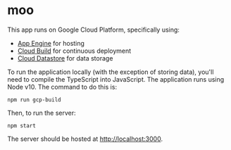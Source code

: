 # moo

This app runs on Google Cloud Platform, specifically using:

- [App Engine](https://cloud.google.com/appengine/) for hosting
- [Cloud Build](https://cloud.google.com/cloud-build/) for continuous deployment
- [Cloud Datastore](https://cloud.google.com/datastore/) for data storage

To run the application locally (with the exception of storing data), you'll need to compile the TypeScript into JavaScript. The application runs using Node v10. The command to do this is:

```
npm run gcp-build
```

Then, to run the server:

```
npm start
```

The server should be hosted at [http://localhost:3000](http://localhost:3000).
